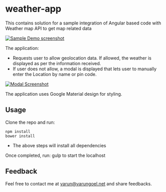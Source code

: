 # weather-app
This contains solution for a sample integration of Angular based code with Weather map API to get map related data

[![Sample Demo screenshot](http://varungoel.net/weather.png)](http://varungoel.net/weather.png)

The application:
- Requests user to allow geolocation data. If allowed, the weather is displayed as per the information received.
- If user does not allow, a modal is displayed that lets user to manually enter the Location by name or pin code.

[![Modal Screenshot](http://varungoel.net/modal.png)](http://varungoel.net/modal.png)

The application uses Google Material design for styling.

## Usage

Clone the repo and run:
```
npm install
bower install
```

- The above steps will install all dependencies

Once completed, run: gulp to start the localhost

## Feedback
Feel free to contact me at varun@varungoel.net and share feedbacks.
